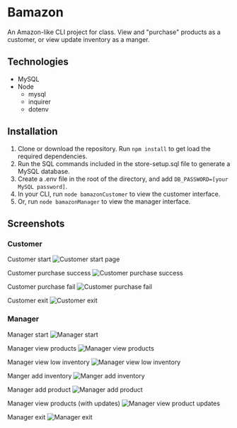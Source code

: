 # Bamazon
An Amazon-like CLI project for class. View and "purchase" products as a customer, or view update inventory as a manger.

## Technologies
- MySQL
- Node
  - mysql
  - inquirer
  - dotenv

## Installation
1. Clone or download the repository. Run `npm install` to get load the required dependencies.
2. Run the SQL commands included in the store-setup.sql file to generate a MySQL database.
3. Create a .env file in the root of the directory, and add `DB_PASSWORD=[your MySQL password]`.
4. In your CLI, run `node bamazonCustomer` to view the customer interface.
5. Or, run `node bamazonManager` to view the manager interface.

## Screenshots
### Customer
Customer start
![Customer start page](./images/customer/bamazon-customer-01.png)
<!-- .element height="50%" width="50%" -->
Customer purchase success
![Customer purchase success](./images/customer/bamazon-customer-02.png)
<!-- .element height="50%" width="50%" -->
Customer purchase fail
![Customer purchase fail](./images/customer/bamazon-customer-03.png)
<!-- .element height="50%" width="50%" -->
Customer exit
![Customer exit](./images/customer/bamazon-customer-04.png)
<!-- .element height="50%" width="50%" -->

### Manager
Manager start
![Manager start](./images/manager/bamazon-manager-01.png)
<!-- .element height="50%" width="50%" -->
Manager view products
![Manager view products](./images/manager/bamazon-manager-02.png)
<!-- .element height="50%" width="50%" -->
Manager view low inventory
![Manager view low inventory](./images/manager/bamazon-manager-03.png)
<!-- .element height="50%" width="50%" -->
Manger add inventory
![Manger add inventory](./images/manager/bamazon-manager-05.png)
<!-- .element height="50%" width="50%" -->
Manager add product
![Manager add product](./images/manager/bamazon-manager-06.png)
<!-- .element height="50%" width="50%" -->
Manager view products (with updates)
![Manager view product updates](./images/manager/bamazon-manager-07.png)
<!-- .element height="50%" width="50%" -->
Manager exit
![Manager exit](./images/manager/bamazon-manager-08.png)
<!-- .element height="50%" width="50%" -->